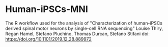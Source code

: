 # Human-iPSCs-MNI
The R workflow used for the analysis of "Characterization of human-iPSCs derived spinal motor neurons by single-cell RNA sequencing" Louise Thiry, Regan Hamel, Stefano Pluchino, Thomas Durcan, Stefano Stifani
doi: https://doi.org/10.1101/2019.12.28.889972
